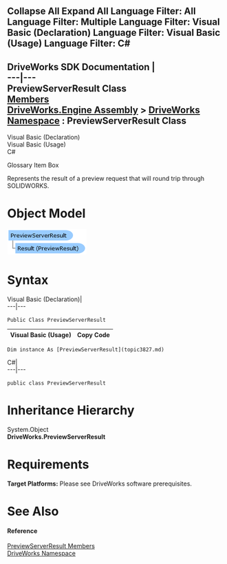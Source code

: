 Collapse All Expand All Language Filter: All  Language Filter: Multiple  Language Filter: Visual Basic (Declaration) Language Filter: Visual Basic (Usage) Language Filter: C#  
---  
DriveWorks SDK Documentation  |   
---|---  
PreviewServerResult Class   
[Members](topic3828.md)   
[DriveWorks.Engine Assembly](topic2156.md) > [DriveWorks Namespace](topic2159.md) : PreviewServerResult Class  
---  
  
Visual Basic (Declaration)    
Visual Basic (Usage)    
C# 

Glossary Item Box

Represents the result of a preview request that will round trip through SOLIDWORKS. 

# Object Model

![](dotnetdiagramimages/image179.png)

# Syntax

Visual Basic (Declaration)|   
---|---  
      
    
    Public Class PreviewServerResult   
  
Visual Basic (Usage)| Copy Code  
---|---  
      
    
    Dim instance As [PreviewServerResult](topic3827.md)  
  
C#|   
---|---  
      
    
    public class PreviewServerResult   
  
# Inheritance Hierarchy

System.Object  
**DriveWorks.PreviewServerResult**  


# Requirements

**Target Platforms:** Please see DriveWorks software prerequisites.

# See Also

#### Reference

[PreviewServerResult Members](topic3828.md)   
[DriveWorks Namespace](topic2159.md)


